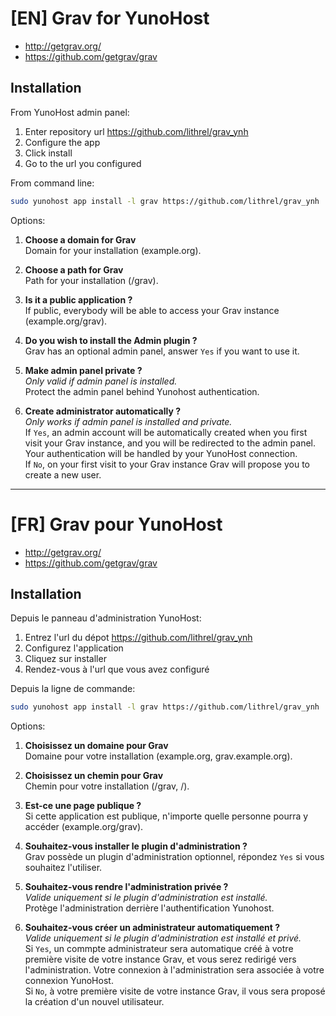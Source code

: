 # [EN] Grav for YunoHost

* http://getgrav.org/
* https://github.com/getgrav/grav

## Installation

From YunoHost admin panel:

1. Enter repository url https://github.com/lithrel/grav_ynh
2. Configure the app
3. Click install
4. Go to the url you configured

From command line:

```sh
sudo yunohost app install -l grav https://github.com/lithrel/grav_ynh
```

Options:

1. __Choose a domain for Grav__  
Domain for your installation (example.org).

2. __Choose a path for Grav__  
Path for your installation (/grav).

3. __Is it a public application ?__  
If public, everybody will be able to access your Grav instance (example.org/grav).

4. __Do you wish to install the Admin plugin ?__  
Grav has an optional admin panel, answer `Yes` if you want to use it.

5. __Make admin panel private ?__  
_Only valid if admin panel is installed._  
Protect the admin panel behind Yunohost authentication.

6. __Create administrator automatically ?__  
_Only works if admin panel is installed and private._  
If `Yes`, an admin account will be automatically created when you first visit your Grav instance, and you will be redirected to the admin panel. Your authentication will be handled by your YunoHost connection.  
If `No`, on your first visit to your Grav instance Grav will propose you to create a new user.

<hr/>

# [FR] Grav pour YunoHost

* http://getgrav.org/
* https://github.com/getgrav/grav

## Installation

Depuis le panneau d'administration YunoHost:

1. Entrez l'url du dépot https://github.com/lithrel/grav_ynh
2. Configurez l'application
3. Cliquez sur installer
4. Rendez-vous à l'url que vous avez configuré

Depuis la ligne de commande:

```sh
sudo yunohost app install -l grav https://github.com/lithrel/grav_ynh
```

Options:

1. __Choisissez un domaine pour Grav__  
Domaine pour votre installation (example.org, grav.example.org).

2. __Choisissez un chemin pour Grav__  
Chemin pour votre installation (/grav, /).

3. __Est-ce une page publique ?__  
Si cette application est publique, n'importe quelle personne pourra y accéder (example.org/grav).

4. __Souhaitez-vous installer le plugin d'administration ?__  
Grav possède un plugin d'administration optionnel, répondez `Yes` si vous souhaitez l'utiliser.

5. __Souhaitez-vous rendre l'administration privée ?__  
_Valide uniquement si le plugin d'administration est installé._  
Protège l'administration derrière l'authentification Yunohost.

6. __Souhaitez-vous créer un administrateur automatiquement ?__  
_Valide uniquement si le plugin d'administration est installé et privé._  
Si `Yes`, un commpte administrateur sera automatique créé à votre première visite de votre instance Grav, et vous serez redirigé vers l'administration.
Votre connexion à l'administration sera associée à votre connexion YunoHost.  
Si `No`, à votre première visite de votre instance Grav, il vous sera proposé la création d'un nouvel utilisateur.
